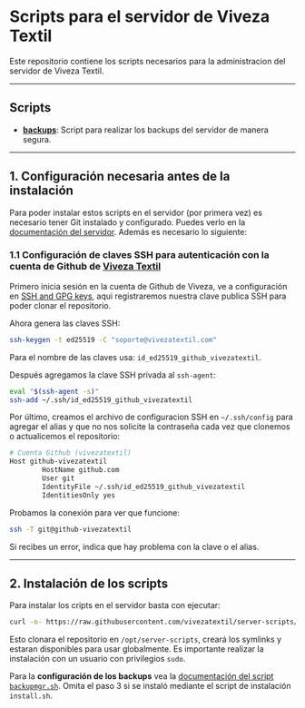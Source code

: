 # Scripts para el servidor de Viveza Textil

Este repositorio contiene los scripts necesarios para la administracion del servidor de Viveza Textil.

---

## Scripts
- **[backups](https://github.com/vivezatextil/server-scripts/tree/main/backups)**: Script para realizar los backups del servidor de manera segura.

---

## 1. Configuración necesaria antes de la instalación

Para poder instalar estos scripts en el servidor (por primera vez) es necesario tener Git instalado y configurado. Puedes verlo en la [documentación del servidor](https://github.com/vivezatextil/server-scripts/tree/main). Además es necesario lo siguiente:


### 1.1 Configuración de claves SSH para autenticación con la cuenta de Github de [Viveza Textil](https://github.com/vivezatextil)

Primero inicia sesión en la cuenta de Github de Viveza, ve a configuración en [SSH and GPG keys](https://github.com/settings/keys), aqui registraremos nuestra clave publica SSH para poder clonar el repositorio.

Ahora genera las claves SSH:

```bash
ssh-keygen -t ed25519 -C "soporte@vivezatextil.com"
```

Para el nombre de las claves usa: `id_ed25519_github_vivezatextil`.

Después agregamos la clave SSH privada al `ssh-agent`:

```bash
eval "$(ssh-agent -s)"
ssh-add ~/.ssh/id_ed25519_github_vivezatextil
```

Por último, creamos el archivo de configuracion SSH en `~/.ssh/config` para agregar el alias y que no nos solicite la contraseña cada vez que clonemos o actualicemos el repositorio:

```bash
# Cuenta Github (vivezatextil)
Host github-vivezatextil
        HostName github.com
        User git
        IdentityFile ~/.ssh/id_ed25519_github_vivezatextil
        IdentitiesOnly yes
```

Probamos la conexión para ver que funcione:

```bash
ssh -T git@github-vivezatextil
```

Si recibes un error, indica que hay problema con la clave o el alias.

---

## 2. Instalación de los scripts

Para instalar los cripts en el servidor basta con ejecutar:

```bash
curl -o- https://raw.githubusercontent.com/vivezatextil/server-scripts/refs/heads/main/install.sh?token=GHSAT0AAAAAADF2TV5CRGPQHIN4RFPJ7DW42CVTQMA | sudo bash
```

Esto clonara el repositorio en `/opt/server-scripts`, creará los symlinks y estaran disponibles para usar globalmente. Es importante realizar la instalación con un usuario con privilegios `sudo`.

Para la **configuración de los backups** vea la [documentación del script `backupmgr.sh`](https://github.com/vivezatextil/server-scripts/blob/main/backupmgr/README.md). Omita el paso 3 si se instaló mediante el script de instalación `install.sh`.
